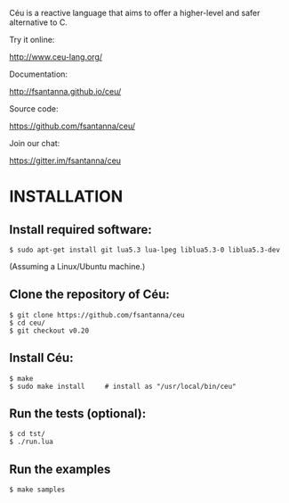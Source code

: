 Céu is a reactive language that aims to offer a higher-level and safer 
alternative to C.

Try it online:

http://www.ceu-lang.org/

Documentation:

http://fsantanna.github.io/ceu/

Source code:

https://github.com/fsantanna/ceu/

Join our chat:

https://gitter.im/fsantanna/ceu

<!--
# WHY CÉU

`TODO`
-->

# INSTALLATION

## Install required software:

```
$ sudo apt-get install git lua5.3 lua-lpeg liblua5.3-0 liblua5.3-dev
```

(Assuming a Linux/Ubuntu machine.)

## Clone the repository of Céu:

```
$ git clone https://github.com/fsantanna/ceu
$ cd ceu/
$ git checkout v0.20
```

## Install Céu:

```
$ make
$ sudo make install     # install as "/usr/local/bin/ceu"
```

## Run the tests (optional):

```
$ cd tst/
$ ./run.lua
```

## Run the examples

```
$ make samples
```
